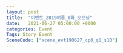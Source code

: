 ```yaml
---
layout: post
title:  "이벤트_2019여름_0화_오프닝"
date:   2021-06-27 05:00:00 +0000
categories: Event
Tags: Story Event
SceneCode: ["scene_evt190627_cp0_q1_s10"]
---
```

